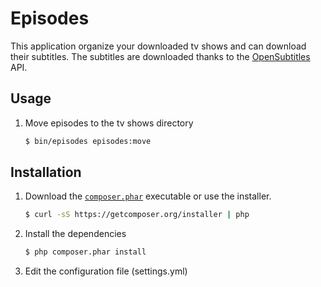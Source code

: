 Episodes
========

This application organize your downloaded tv shows and can download their subtitles.
The subtitles are downloaded thanks to the [OpenSubtitles](http://www.opensubtitles.org/) API.

## Usage
1. Move episodes to the tv shows directory

    ``` sh
    $ bin/episodes episodes:move
    ```

## Installation
1. Download the [`composer.phar`](https://getcomposer.org/composer.phar) executable or use the installer.

    ``` sh
    $ curl -sS https://getcomposer.org/installer | php
    ```

2. Install the dependencies

    ``` sh
    $ php composer.phar install
    ```

3. Edit the configuration file (settings.yml)
